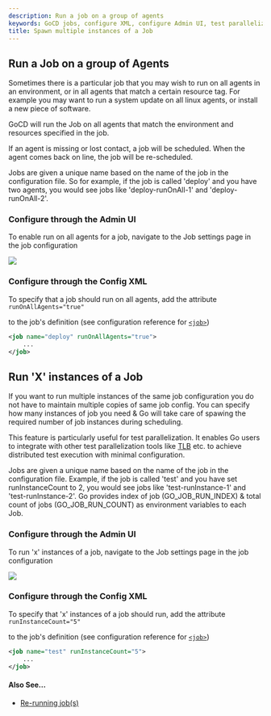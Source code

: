 ```yaml
---
description: Run a job on a group of agents
keywords: GoCD jobs, configure XML, configure Admin UI, test parallelization
title: Spawn multiple instances of a Job
---
```


## Run a Job on a group of Agents

Sometimes there is a particular job that you may wish to run on all agents in an environment, or in all agents that match a certain resource tag. For example you may want to run a system update on all linux agents, or install a new piece of software.

GoCD will run the Job on all agents that match the environment and resources specified in the job.

If an agent is missing or lost contact, a job will be scheduled. When the agent comes back on line, the job will be re-scheduled.

Jobs are given a unique name based on the name of the job in the configuration file. So for example, if the job is called 'deploy' and you have two agents, you would see jobs like 'deploy-runOnAll-1' and 'deploy-runOnAll-2'.

### Configure through the Admin UI

To enable run on all agents for a job, navigate to the Job settings page in the job configuration

![](../images/runonall_job.png)

### Configure through the Config XML

To specify that a job should run on all agents, add the attribute ```runOnAllAgents="true"```

to the job's definition (see configuration reference for [`<job>`](../configuration/configuration_reference.html#job))

```xml
<job name="deploy" runOnAllAgents="true">
    ...
</job>
```

## Run 'X' instances of a Job

If you want to run multiple instances of the same job configuration you do not have to maintain multiple copies of same job config. You can specify how many instances of job you need & Go will take care of spawing the required number of job instances during scheduling.

This feature is particularly useful for test parallelization. It enables Go users to integrate with other test parallelization tools like [TLB](http://test-load-balancer.github.io) etc. to achieve distributed test execution with minimal configuration.

Jobs are given a unique name based on the name of the job in the configuration file. Example, if the job is called 'test' and you have set runInstanceCount to 2, you would see jobs like 'test-runInstance-1' and 'test-runInstance-2'. Go provides index of job (GO_JOB_RUN_INDEX) & total count of jobs (GO_JOB_RUN_COUNT) as environment variables to each Job.

### Configure through the Admin UI

To run 'x' instances of a job, navigate to the Job settings page in the job configuration

![](../images/runxinstance_job.png)

### Configure through the Config XML

To specify that 'x' instances of a job should run, add the attribute ```runInstanceCount="5"```

to the job's definition (see configuration reference for [`<job>`](../configuration/configuration_reference.html#job))

```xml
<job name="test" runInstanceCount="5">
    ...
</job>
```


#### Also See...

-   [Re-running job(s)](../faq/job_rerun.html)
